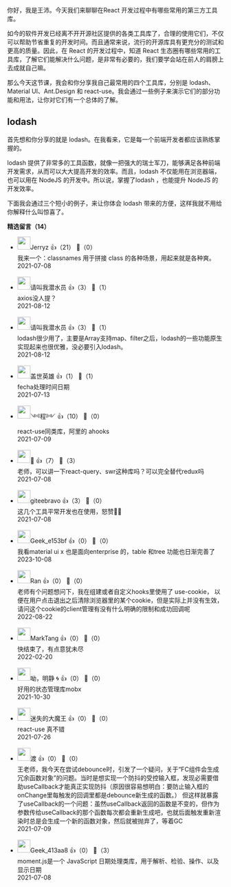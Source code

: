 你好，我是王沛。今天我们来聊聊在React 开发过程中有哪些常用的第三方工具库。

如今的软件开发已经离不开开源社区提供的各类工具库了，合理的使用它们，不仅可以帮助节省重复的开发时间。而且通常来说，流行的开源库具有更充分的测试和更高的质量。因此，在 React 的开发过程中，知道 React 生态圈有哪些常用的工具库，了解它们能解决什么问题，是非常有必要的，我们要学会站在前人的肩膀上去成就自己嘛。

那么今天这节课，我会和你分享我自己最常用的四个工具库，分别是 lodash、Material UI、Ant.Design 和 react-use。我会通过一些例子来演示它们的部分功能和用法，让你对它们有一个总体的了解。

## lodash

首先想和你分享的就是 lodash。在我看来，它是每一个前端开发者都应该熟练掌握的。

lodash 提供了非常多的工具函数，就像一把强大的瑞士军刀，能够满足各种前端开发需求，从而可以大大提高开发的效率。而且，lodash 不仅能用在浏览器端，也可以用在 NodeJS 的开发中。所以说，掌握了lodash ，也能提升 NodeJS 的开发效率。

下面我会通过三个短小的例子，来让你体会 lodash 带来的方便，这样我就不用给你解释什么叫惊喜了。
<div><strong>精选留言（14）</strong></div><ul>
<li><img src="https://static001.geekbang.org/account/avatar/00/12/cd/94/0d44361e.jpg" width="30px"><span>Jerryz</span> 👍（21） 💬（0）<div>我来一个：classnames 用于拼接 class 的各种场景，用起来就是各种爽。</div>2021-07-08</li><br/><li><img src="https://static001.geekbang.org/account/avatar/00/28/10/fc/213c381f.jpg" width="30px"><span>请叫我潜水员</span> 👍（3） 💬（1）<div>axios没人提？</div>2021-08-12</li><br/><li><img src="https://static001.geekbang.org/account/avatar/00/28/10/fc/213c381f.jpg" width="30px"><span>请叫我潜水员</span> 👍（3） 💬（1）<div>lodash很少用了，主要是Array支持map、filter之后，lodash的一些功能原生实现起来也很优雅，没必要引入lodash。</div>2021-08-12</li><br/><li><img src="https://static001.geekbang.org/account/avatar/00/15/46/3e/f9ae9462.jpg" width="30px"><span>盖世英雄</span> 👍（1） 💬（1）<div>fecha处理时间日期
</div>2021-07-13</li><br/><li><img src="https://static001.geekbang.org/account/avatar/00/16/01/97/16badf02.jpg" width="30px"><span>༺程༻</span> 👍（10） 💬（0）<div>react-use同类库，阿里的 ahooks</div>2021-07-09</li><br/><li><img src="https://static001.geekbang.org/account/avatar/00/10/15/8e/8fc00a53.jpg" width="30px"><span>🐎</span> 👍（7） 💬（3）<div>老师，可以讲一下react-query、swr这种库吗？可以完全替代redux吗</div>2021-07-08</li><br/><li><img src="https://static001.geekbang.org/account/avatar/00/0f/56/ea/32608c44.jpg" width="30px"><span>giteebravo</span> 👍（3） 💬（0）<div>
这几个工具平常开发也在使用，怒赞👍🏻</div>2021-07-08</li><br/><li><img src="https://thirdwx.qlogo.cn/mmopen/vi_32/Q3auHgzwzM5qlgpHEFicQmrduaT7koNia8AE9VyB5wox9o1icK3GrMNzBViaHyLgUqdBbvnU9d3QwAfc4AI8Ux1Bdg/132" width="30px"><span>Geek_e153bf</span> 👍（0） 💬（0）<div>我看material ui x 也是面向enterprise 的，table 和tree 功能也日渐完善了</div>2023-10-08</li><br/><li><img src="https://static001.geekbang.org/account/avatar/00/14/67/3b/d567e79a.jpg" width="30px"><span>Ran</span> 👍（0） 💬（0）<div>老师有个问题想问下，我在组建或者自定义hooks里使用了 use-cookie， 以便在用户点击退出之后清除浏览器里的某个cookie，但是实际上并没有生效，请问这个cookie的client管理有没有什么明确的限制和成功回调呢</div>2022-08-22</li><br/><li><img src="https://static001.geekbang.org/account/avatar/00/11/c9/79/68a73484.jpg" width="30px"><span>MarkTang</span> 👍（0） 💬（0）<div>快结束了，有点意犹未尽</div>2022-02-20</li><br/><li><img src="https://static001.geekbang.org/account/avatar/00/15/42/ff/ea0bc176.jpg" width="30px"><span>呦，明静 🌀</span> 👍（0） 💬（0）<div>好用的状态管理库mobx</div>2021-10-30</li><br/><li><img src="https://static001.geekbang.org/account/avatar/00/11/dd/53/e5f25e69.jpg" width="30px"><span>迷失的大魔王</span> 👍（0） 💬（0）<div>react-use 真不错</div>2021-07-26</li><br/><li><img src="https://static001.geekbang.org/account/avatar/00/15/51/94/d667294c.jpg" width="30px"><span>渡</span> 👍（0） 💬（0）<div>王老师，我今天在尝试debounce时，引发了一个疑问，关于“FC组件会生成冗余函数对象”的问题。当时是想实现一个防抖的受控输入框，发现必需要借助useCallback才能真正实现防抖（原因很容易想明白：要防止输入框的onChange里每触发的回调里都是debounce新生成的函数。）
但这样就暴露了useCallback的一个问题：虽然useCallback返回的函数是不变的，但作为参数传给useCallback的那个函数每次都会重新生成吧，也就后面触发重新渲染时总是会生成一个新的函数对象，然后就被抛弃了，等着GC</div>2021-07-09</li><br/><li><img src="" width="30px"><span>Geek_413aa8</span> 👍（0） 💬（3）<div>moment.js是一个 JavaScript 日期处理类库，用于解析、检验、操作、以及显示日期</div>2021-07-08</li><br/>
</ul>